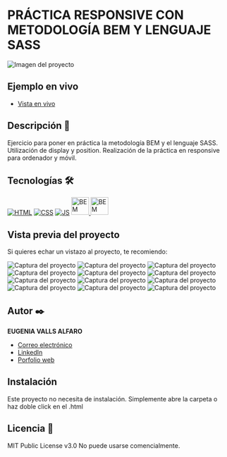 # PRÁCTICA RESPONSIVE CON METODOLOGÍA BEM Y LENGUAJE SASS

![Imagen del proyecto](https://raw.githubusercontent.com/eugeniavalls/practica1-puente/main/src/assets/screenshots/01.png)

## Ejemplo en vivo

- [Vista en vivo](https://eugeniavalls.github.io/practica1-puente/)

## Descripción 📑

Ejercicio para poner en práctica la metodología BEM y el lenguaje SASS.
Utilización de display y position.
Realización de la práctica en responsive para ordenador y móvil.

## Tecnologías 🛠

<!-- Iconos sacados de: https://github.com/hendrasob/badges/blob/master/README.md y https://github.com/alexandresanlim/Badges4-README.md-Profile -->

[![HTML](https://img.shields.io/badge/HTML5-E34F26?style=for-the-badge&logo=html5&logoColor=white)](https://es.wikipedia.org/wiki/HTML5)
[![CSS](https://img.shields.io/badge/CSS3-1572B6?style=for-the-badge&logo=css3&logoColor=white)](https://es.wikipedia.org/wiki/CSS)
[![JS](https://img.shields.io/badge/JavaScript-F7DF1E?style=for-the-badge&logo=javascript&logoColor=black)](https://es.wikipedia.org/wiki/JavaScript)
<a href="https://getbem.com/">
<img src="http://jennyknuth.com/wp-content/uploads/2018/03/BEM-1.png" target="_blank" rel="noreferrer" width="40" height="40" alt="BEM metodology">
<a href="https://sass-lang.com/">
<img src="https://upload.wikimedia.org/wikipedia/commons/thumb/9/96/Sass_Logo_Color.svg/2560px-Sass_Logo_Color.svg.png" target="_blank" rel="noreferrer" width="40" alt="BEM metodology">
</a>
</a>

## Vista previa del proyecto

Si quieres echar un vistazo al proyecto, te recomiendo:

![Captura del proyecto](https://raw.githubusercontent.com/eugeniavalls/practica1-puente/main/src/assets/screenshots/02.png)
![Captura del proyecto](https://raw.githubusercontent.com/eugeniavalls/practica1-puente/main/src/assets/screenshots/03.png)
![Captura del proyecto](https://raw.githubusercontent.com/eugeniavalls/practica1-puente/main/src/assets/screenshots/04.png)
![Captura del proyecto](https://raw.githubusercontent.com/eugeniavalls/practica1-puente/main/src/assets/screenshots/05.png)
![Captura del proyecto](https://raw.githubusercontent.com/eugeniavalls/practica1-puente/main/src/assets/screenshots/06.png)
![Captura del proyecto](https://raw.githubusercontent.com/eugeniavalls/practica1-puente/main/src/assets/screenshots/07.png)
![Captura del proyecto](https://raw.githubusercontent.com/eugeniavalls/practica1-puente/main/src/assets/screenshots/08.png)
![Captura del proyecto](https://raw.githubusercontent.com/eugeniavalls/practica1-puente/main/src/assets/screenshots/09.png)
![Captura del proyecto](https://raw.githubusercontent.com/eugeniavalls/practica1-puente/main/src/assets/screenshots/10.png)
![Captura del proyecto](https://raw.githubusercontent.com/eugeniavalls/practica1-puente/main/src/assets/screenshots/11.png)
![Captura del proyecto](https://raw.githubusercontent.com/eugeniavalls/practica1-puente/main/src/assets/screenshots/12.png)
![Captura del proyecto](https://raw.githubusercontent.com/eugeniavalls/practica1-puente/main/src/assets/screenshots/13.png)

## Autor ✒️

**EUGENIA VALLS ALFARO**

- [Correo electrónico](e.vallsalfaro@gmail.com)
- [LinkedIn](https://www.linkedin.com/in/eugenia-valls-alfaro-540b1a20a)
- [Porfolio web](https://tu-dominio.com/)

## Instalación

Este proyecto no necesita de instalación. Simplemente abre la carpeta o haz doble click en el .html

## Licencia 📄

MIT Public License v3.0
No puede usarse comencialmente.
